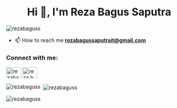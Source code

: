 <h1 align="center">Hi 👋, I'm Reza Bagus Saputra</h1>

<p align="left"> <img src="https://komarev.com/ghpvc/?username=rezabaguss&label=Profile%20views&color=0e75b6&style=flat" alt="rezabaguss" /> </p>

- 📫 How to reach me **rezabagussaputrait@gmail.com**

<h3 align="left">Connect with me:</h3>
<p align="left">
<a href="https://linkedin.com/in/rezabaguss" target="blank"><img align="center" src="https://raw.githubusercontent.com/rahuldkjain/github-profile-readme-generator/master/src/images/icons/Social/linked-in-alt.svg" alt="rezabaguss" height="30" width="40" /></a>
<a href="https://instagram.com/reza.bgss" target="blank"><img align="center" src="https://raw.githubusercontent.com/rahuldkjain/github-profile-readme-generator/master/src/images/icons/Social/instagram.svg" alt="reza.bgss" height="30" width="40" /></a>
</p>

<p><img align="left" src="https://github-readme-stats.vercel.app/api/top-langs?username=rezabaguss&show_icons=true&locale=en&layout=compact" alt="rezabaguss" /></p>

<p>&nbsp;<img align="center" src="https://github-readme-stats.vercel.app/api?username=rezabaguss&show_icons=true&locale=en" alt="rezabaguss" /></p>

<p><img align="center" src="https://github-readme-streak-stats.herokuapp.com/?user=rezabaguss&" alt="rezabaguss" /></p>

